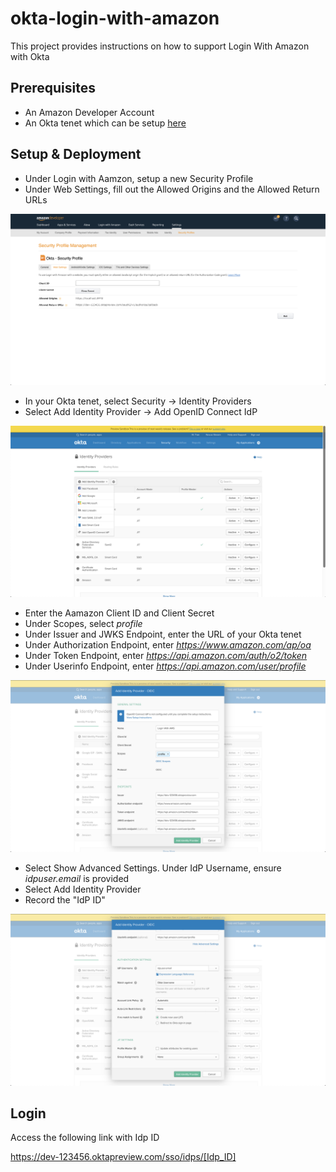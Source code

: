 # okta-login-with-amazon
This project provides instructions on how to support Login With Amazon with Okta

## Prerequisites

- An Amazon Developer Account
- An Okta tenet which can be setup <a href="https://developer.okta.com/signup/">here</a>

## Setup & Deployment

- Under Login with Aamzon, setup a new Security Profile
- Under Web Settings, fill out the Allowed Origins and the Allowed Return URLs

<img src="https://github.com/miketran-okta/okta-login-with-amazon/blob/master/LWA-1.png"/>

- In your Okta tenet, select Security -> Identity Providers
- Select Add Identity Provider -> Add OpenID Connect IdP

<img src="https://github.com/miketran-okta/okta-login-with-amazon/blob/master/LWA-2.png"/>

- Enter the Aamazon Client ID and Client Secret
- Under Scopes, select *profile*
- Under Issuer and JWKS Endpoint, enter the URL of your Okta tenet
- Under Authorization Endpoint, enter *https://www.amazon.com/ap/oa*
- Under Token Endpoint, enter *https://api.amazon.com/auth/o2/token*
- Under Userinfo Endpoint, enter *https://api.amazon.com/user/profile*

<img src="https://github.com/miketran-okta/okta-login-with-amazon/blob/master/LWA-3.png"/>

- Select Show Advanced Settings. Under IdP Username, ensure *idpuser.email* is provided
- Select Add Identity Provider
- Record the "IdP ID"

<img src="https://github.com/miketran-okta/okta-login-with-amazon/blob/master/LWA-4.png"/>

## Login

Access the following link with Idp ID

https://dev-123456.oktapreview.com/sso/idps/[Idp_ID]



